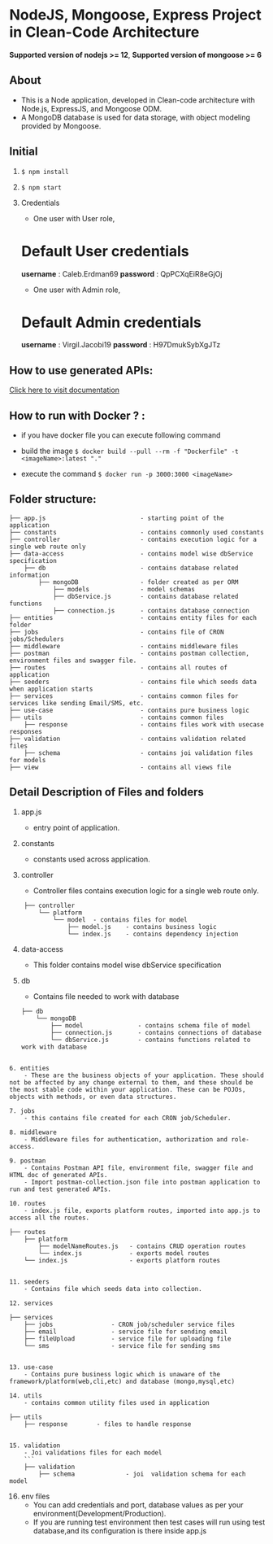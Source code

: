 # NodeJS, Mongoose, Express Project in Clean-Code Architecture

**Supported version of nodejs >= 12**,
**Supported version of mongoose >= 6**

## About 
- This is a Node application, developed in Clean-code architecture with Node.js, ExpressJS, and Mongoose ODM.
- A MongoDB database is used for data storage, with object modeling provided by Mongoose.

## Initial
1. ```$ npm install```
2. ```$ npm start```
3. Credentials

	- One user with User role,
	# Default User credentials
	**username** : Caleb.Erdman69
	**password** : QpPCXqEiR8eGjOj

	- One user with Admin role,
	# Default Admin credentials
	**username** : Virgil.Jacobi19
	**password** : H97DmukSybXgJTz
	
## How to use generated APIs:
[Click here to visit documentation](<https://docs.dhiwise.com/docs/node/generate-apis/> "API Documentation")

## How to run with Docker ? :
- if you have docker file you can execute following command

- build the image
	```$ docker build --pull --rm -f "Dockerfile" -t <imageName>:latest "." ```

- execute the command
	```$ docker run -p 3000:3000 <imageName> ```

## Folder structure:
```
├── app.js              			- starting point of the application
├── constants         				- contains commonly used constants
├── controller         				- contains execution logic for a single web route only
├── data-access         			- contains model wise dbService specification
	├── db                			- contains database related information
		├── mongoDB            		- folder created as per ORM
			├── models              - model schemas
			├── dbService.js        - contains database related functions
			├── connection.js       - contains database connection
├── entities                		- contains entity files for each folder
├── jobs                 			- contains file of CRON jobs/Schedulers
├── middleware                		- contains middleware files
├── postman                			- contains postman collection, environment files and swagger file.
├── routes                			- contains all routes of application
├── seeders                			- contains file which seeds data when application starts
├── services                		- contains common files for services like sending Email/SMS, etc.
├── use-case                		- contains pure business logic
├── utils                			- contains common files
	├── response                	- contains files work with usecase responses
├── validation                		- contains validation related files
	├── schema                		- contains joi validation files for models
├── view                			- contains all views file

```

## Detail Description of Files and folders

1. app.js
	- entry point of application.

2. constants
	- constants used across application.

3. controller
	- Controller files contains execution logic for a single web route only.
```
	├── controller
		└── platform
			└── model  - contains files for model
				├── model.js  	- contains business logic
				└── index.js  	- contains dependency injection
```

4. data-access
	- This folder contains model wise dbService specification

5. db
	- Contains file needed to work with database
	```
	├── db
		└── mongoDB
			├── model  				- contains schema file of model
			├── connection.js  		- contains connections of database
			└── dbService.js  		- contains functions related to work with database
```

6. entities
	- These are the business objects of your application. These should not be affected by any change external to them, and these should be the most stable code within your application. These can be POJOs, objects with methods, or even data structures.

7. jobs
	- this contains file created for each CRON job/Scheduler.

8. middleware
	- Middleware files for authentication, authorization and role-access.

9. postman
	- Contains Postman API file, environment file, swagger file and HTML doc of generated APIs.
	- Import postman-collection.json file into postman application to run and test generated APIs.

10. routes
	- index.js file, exports platform routes, imported into app.js to access all the routes.
```
	├── routes
		├── platform
			├── modelNameRoutes.js   - contains CRUD operation routes
			└── index.js             - exports model routes
		└── index.js                 - exports platform routes
```

11. seeders
	- Contains file which seeds data into collection.

12. services
```
	├── services
		├── jobs                - CRON job/scheduler service files
		├── email               - service file for sending email
		├── fileUpload          - service file for uploading file
		└── sms                 - service file for sending sms
```

13. use-case
	- Contains pure business logic which is unaware of the framework/platform(web,cli,etc) and database (mongo,mysql,etc)

14. utils
	- contains common utility files used in application
```
	├── utils
		├── response        - files to handle response
```

15. validation
	- Joi validations files for each model
	```
	├── validation
		├── schema              - joi  validation schema for each model
```

16. env files
	- You can add credentials and port, database values as per your environment(Development/Production).
	- If you are running test environment then test cases will run using test database,and its configuration is there inside app.js
